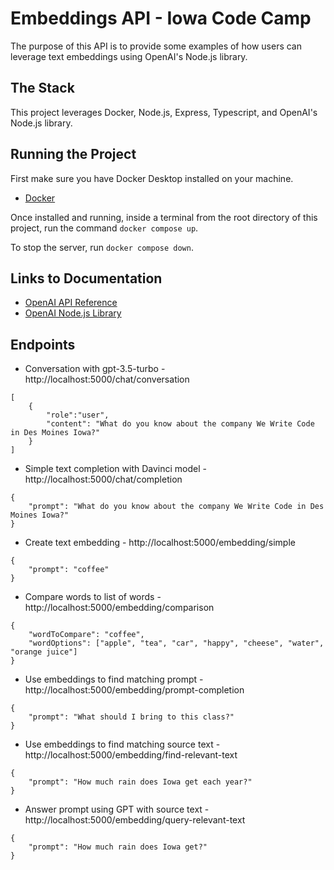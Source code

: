 # Embeddings API - Iowa Code Camp

The purpose of this API is to provide some examples of how users can leverage text embeddings using OpenAI's Node.js library.

## The Stack

This project leverages Docker, Node.js, Express, Typescript, and OpenAI's Node.js library.

## Running the Project

First make sure you have Docker Desktop installed on your machine.

* [Docker](https://www.docker.com/)

Once installed and running, inside a terminal from the root directory of this project, run the command `docker compose up`.

To stop the server, run `docker compose down`.

## Links to Documentation

* [OpenAI API Reference](https://platform.openai.com/docs/api-reference)
* [OpenAI Node.js Library](https://www.npmjs.com/package/openai)

## Endpoints

* Conversation with gpt-3.5-turbo - http://localhost:5000/chat/conversation
```
[
    {
        "role":"user",
        "content": "What do you know about the company We Write Code in Des Moines Iowa?"
    }
]
```
* Simple text completion with Davinci model - http://localhost:5000/chat/completion
```
{
    "prompt": "What do you know about the company We Write Code in Des Moines Iowa?"
}
```
* Create text embedding - http://localhost:5000/embedding/simple
```
{
    "prompt": "coffee"
}
```
* Compare words to list of words - http://localhost:5000/embedding/comparison
```
{
    "wordToCompare": "coffee",
    "wordOptions": ["apple", "tea", "car", "happy", "cheese", "water", "orange juice"]
}
```
* Use embeddings to find matching prompt - http://localhost:5000/embedding/prompt-completion
```
{
    "prompt": "What should I bring to this class?"
}
```
* Use embeddings to find matching source text - http://localhost:5000/embedding/find-relevant-text
```
{
    "prompt": "How much rain does Iowa get each year?"
}
```
* Answer prompt using GPT with source text - http://localhost:5000/embedding/query-relevant-text
```
{
    "prompt": "How much rain does Iowa get?"
}
```
